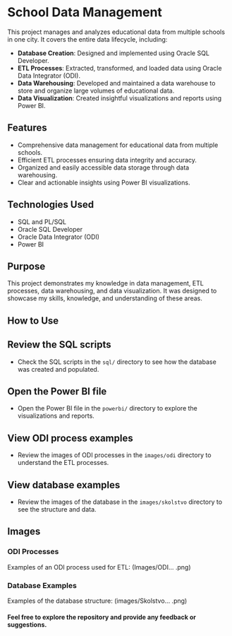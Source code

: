 # School Data Management

This project manages and analyzes educational data from multiple schools in one city. It covers the entire data lifecycle, including:

- **Database Creation**: Designed and implemented using Oracle SQL Developer.
- **ETL Processes**: Extracted, transformed, and loaded data using Oracle Data Integrator (ODI).
- **Data Warehousing**: Developed and maintained a data warehouse to store and organize large volumes of educational data.
- **Data Visualization**: Created insightful visualizations and reports using Power BI.

## Features

- Comprehensive data management for educational data from multiple schools.
- Efficient ETL processes ensuring data integrity and accuracy.
- Organized and easily accessible data storage through data warehousing.
- Clear and actionable insights using Power BI visualizations.

## Technologies Used

- SQL and PL/SQL
- Oracle SQL Developer
- Oracle Data Integrator (ODI)
- Power BI

## Purpose

This project demonstrates my knowledge in data management, ETL processes, data warehousing, and data visualization. It was designed to showcase my skills, knowledge, and understanding of these areas.

## How to Use

## Review the SQL scripts

- Check the SQL scripts in the `sql/` directory to see how the database was created and populated.

## Open the Power BI file

- Open the Power BI file in the `powerbi/` directory to explore the visualizations and reports.

## View ODI process examples

- Review the images of ODI processes in the `images/odi` directory to understand the ETL processes.

## View database examples

- Review the images of the database in the `images/skolstvo` directory to see the structure and data.

## Images

### ODI Processes
Examples of an ODI process used for ETL: (Images/ODI... .png)


### Database Examples
Examples of the database structure: (images/Skolstvo... .png)


#### Feel free to explore the repository and provide any feedback or suggestions.
